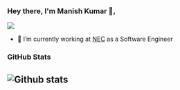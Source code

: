 ### Hey there, I'm Manish Kumar 👋, 
![](https://komarev.com/ghpvc/?username=mk46&color=green)

- 🔭 I’m currently working at [NEC](https://in.nec.com/) as a Software Engineer
 

### GitHub Stats

![Github stats](https://github-readme-stats.vercel.app/api?username=mk46&count_private=true&show_icons=true&theme=dark&include_all_commits=true)
---
